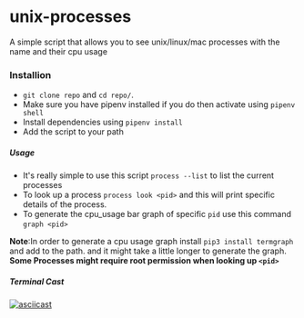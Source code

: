 # unix-processes
A simple script that allows you to see unix/linux/mac processes with the name and their cpu usage

### Installion
- `git clone repo` and `cd repo/`.
- Make sure you have pipenv installed if you do then activate using `pipenv shell`
- Install dependencies using `pipenv install`
- Add the script to your path

##### Usage 
- It's really simple to use this script `process --list` to list the current processes
- To look up a process `process look <pid>` and this will print specific details of the process.
- To generate the cpu_usage bar graph of specific `pid` use this command `graph <pid>`

**Note**:In order to generate a cpu usage graph install `pip3 install termgraph ` and add to the path. and it might take a little longer to generate the graph.
**Some Processes might require root permission when looking up `<pid>`**
##### Terminal Cast
[![asciicast](https://asciinema.org/a/UtFDMk6jMEzySFRzSPFVMSNS7.png)](https://asciinema.org/a/UtFDMk6jMEzySFRzSPFVMSNS7)